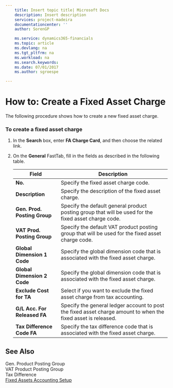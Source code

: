 ```yaml
---
    title: Insert topic title| Microsoft Docs
    description: Insert description
    services: project-madeira
    documentationcenter: ''
    author: SorenGP

    ms.service: dynamics365-financials
    ms.topic: article
    ms.devlang: na
    ms.tgt_pltfrm: na
    ms.workload: na
    ms.search.keywords:
    ms.date: 07/01/2017
    ms.author: sgroespe

---
```

# How to: Create a Fixed Asset Charge
The following procedure shows how to create a new fixed asset charge.  
  
### To create a fixed asset charge  
  
1.  In the **Search** box, enter **FA Charge Card**, and then choose the related link.  
  
2.  On the **General** FastTab, fill in the fields as described in the following table.  
  
    |Field|Description|  
    |---------------------------------|---------------------------------------|  
    |**No.**|Specify the fixed asset charge code.|  
    |**Description**|Specify the description of the fixed asset charge.|  
    |**Gen. Prod. Posting Group**|Specify the default general product posting group that will be used for the fixed asset charge code.|  
    |**VAT Prod. Posting Group**|Specify the default VAT product posting group that will be used for the fixed asset charge code.|  
    |**Global Dimension 1 Code**|Specify the global dimension code that is associated with the fixed asset charge.|  
    |**Global Dimension 2 Code**|Specify the global dimension code that is associated with the fixed asset charge.|  
    |**Exclude Cost for TA**|Select if you want to exclude the fixed asset charge from tax accounting.|  
    |**G\/L Acc. For Released FA**|Specify the general ledger account to post the fixed asset charge amount to when the fixed asset is released.|  
    |**Tax Difference Code FA**|Specify the tax difference code that is associated with the fixed asset charge.|  
  
## See Also  
 Gen. Product Posting Group   
 VAT Product Posting Group   
 Tax Difference   
 [Fixed Assets Accounting Setup](fixed-assets-accounting-setup.md)